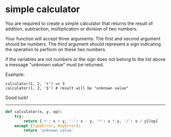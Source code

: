 # simple calculator

You are required to create a simple calculator that returns the result of addition, subtraction, multiplication or division of two numbers.

Your function will accept three arguments:
The first and second argument should be numbers.
The third argument should represent a sign indicating the operation to perform on these two numbers.

if the variables are not numbers or the sign does not belong to the list above a message "unknown value" must be returned.

Example:
```
calculator(1, 2, '+') => 3
calculator(1, 2, '$') # result will be "unknown value"
```
Good luck!

---

```py
def calculator(x, y, op):
    try:
        return {'+': x + y, '-': x - y, '*': x * y, '/': x / y}[op]
    except (TypeError, KeyError): 
        return 'unknown value'
```

